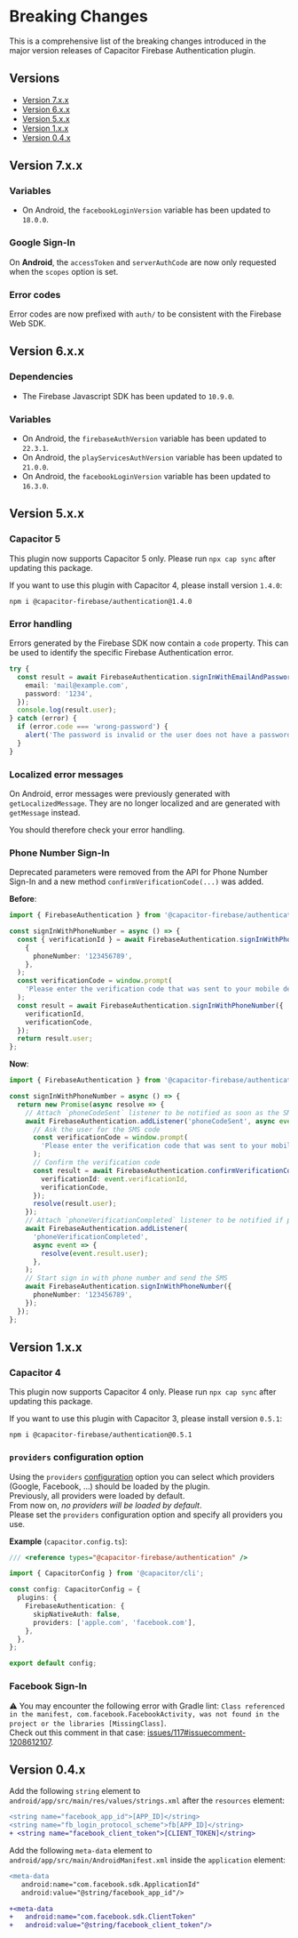 # Breaking Changes

This is a comprehensive list of the breaking changes introduced in the major version releases of Capacitor Firebase Authentication plugin.

## Versions

- [Version 7.x.x](#version-6xx)
- [Version 6.x.x](#version-6xx)
- [Version 5.x.x](#version-5xx)
- [Version 1.x.x](#version-1xx)
- [Version 0.4.x](#version-04x)

## Version 7.x.x

### Variables

- On Android, the `facebookLoginVersion` variable has been updated to `18.0.0`.

### Google Sign-In

On **Android**, the `accessToken` and `serverAuthCode` are now only requested when the `scopes` option is set.

### Error codes

Error codes are now prefixed with `auth/` to be consistent with the Firebase Web SDK.

## Version 6.x.x

### Dependencies

- The Firebase Javascript SDK has been updated to `10.9.0`.

### Variables

- On Android, the `firebaseAuthVersion` variable has been updated to `22.3.1`.
- On Android, the `playServicesAuthVersion` variable has been updated to `21.0.0`.
- On Android, the `facebookLoginVersion` variable has been updated to `16.3.0`.

## Version 5.x.x

### Capacitor 5

This plugin now supports Capacitor 5 only. Please run `npx cap sync` after updating this package.

If you want to use this plugin with Capacitor 4, please install version `1.4.0`:

```
npm i @capacitor-firebase/authentication@1.4.0
```

### Error handling

Errors generated by the Firebase SDK now contain a `code` property.
This can be used to identify the specific Firebase Authentication error.

```ts
try {
  const result = await FirebaseAuthentication.signInWithEmailAndPassword({
    email: 'mail@example.com',
    password: '1234',
  });
  console.log(result.user);
} catch (error) {
  if (error.code === 'wrong-password') {
    alert('The password is invalid or the user does not have a password.');
  }
}
```

### Localized error messages

On Android, error messages were previously generated with `getLocalizedMessage`. They are no longer localized and are generated with `getMessage` instead.

You should therefore check your error handling.

### Phone Number Sign-In

Deprecated parameters were removed from the API for Phone Number Sign-In and a new method `confirmVerificationCode(...)` was added.

**Before**:

```ts
import { FirebaseAuthentication } from '@capacitor-firebase/authentication';

const signInWithPhoneNumber = async () => {
  const { verificationId } = await FirebaseAuthentication.signInWithPhoneNumber(
    {
      phoneNumber: '123456789',
    },
  );
  const verificationCode = window.prompt(
    'Please enter the verification code that was sent to your mobile device.',
  );
  const result = await FirebaseAuthentication.signInWithPhoneNumber({
    verificationId,
    verificationCode,
  });
  return result.user;
};
```

**Now**:

```ts
import { FirebaseAuthentication } from '@capacitor-firebase/authentication';

const signInWithPhoneNumber = async () => {
  return new Promise(async resolve => {
    // Attach `phoneCodeSent` listener to be notified as soon as the SMS is sent
    await FirebaseAuthentication.addListener('phoneCodeSent', async event => {
      // Ask the user for the SMS code
      const verificationCode = window.prompt(
        'Please enter the verification code that was sent to your mobile device.',
      );
      // Confirm the verification code
      const result = await FirebaseAuthentication.confirmVerificationCode({
        verificationId: event.verificationId,
        verificationCode,
      });
      resolve(result.user);
    });
    // Attach `phoneVerificationCompleted` listener to be notified if phone verification could be finished automatically
    await FirebaseAuthentication.addListener(
      'phoneVerificationCompleted',
      async event => {
        resolve(event.result.user);
      },
    );
    // Start sign in with phone number and send the SMS
    await FirebaseAuthentication.signInWithPhoneNumber({
      phoneNumber: '123456789',
    });
  });
};
```

## Version 1.x.x

### Capacitor 4

This plugin now supports Capacitor 4 only. Please run `npx cap sync` after updating this package.

If you want to use this plugin with Capacitor 3, please install version `0.5.1`:

```
npm i @capacitor-firebase/authentication@0.5.1
```

### `providers` configuration option

Using the `providers` [configuration](https://github.com/capawesome-team/capacitor-firebase/tree/main/packages/authentication#configuration) option you can select which providers (Google, Facebook, ...) should be loaded by the plugin.  
Previously, all providers were loaded by default.  
From now on, _no providers will be loaded by default_.  
Please set the `providers` configuration option and specify all providers you use.

**Example** (`capacitor.config.ts`):

```ts
/// <reference types="@capacitor-firebase/authentication" />

import { CapacitorConfig } from '@capacitor/cli';

const config: CapacitorConfig = {
  plugins: {
    FirebaseAuthentication: {
      skipNativeAuth: false,
      providers: ['apple.com', 'facebook.com'],
    },
  },
};

export default config;
```

### Facebook Sign-In

⚠️ You may encounter the following error with Gradle lint: `Class referenced in the manifest, com.facebook.FacebookActivity, was not found in the project or the libraries [MissingClass]`.  
Check out this comment in that case: [issues/117#issuecomment-1208612107](https://github.com/capawesome-team/capacitor-firebase/issues/117#issuecomment-1208612107).

## Version 0.4.x

Add the following `string` element to `android/app/src/main/res/values/strings.xml` after the `resources` element:

```diff
<string name="facebook_app_id">[APP_ID]</string>
<string name="fb_login_protocol_scheme">fb[APP_ID]</string>
+ <string name="facebook_client_token">[CLIENT_TOKEN]</string>
```

Add the following `meta-data` element to `android/app/src/main/AndroidManifest.xml` inside the `application` element:

```diff
<meta-data
   android:name="com.facebook.sdk.ApplicationId"
   android:value="@string/facebook_app_id"/>

+<meta-data
+   android:name="com.facebook.sdk.ClientToken"
+   android:value="@string/facebook_client_token"/>
```
